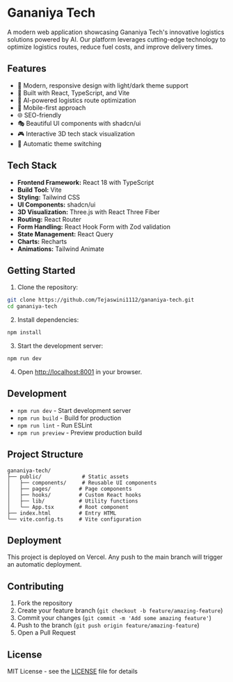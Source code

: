 # Gananiya Tech

A modern web application showcasing Gananiya Tech's innovative logistics solutions powered by AI. Our platform leverages cutting-edge technology to optimize logistics routes, reduce fuel costs, and improve delivery times.

## Features

- 🎨 Modern, responsive design with light/dark theme support
- 🚀 Built with React, TypeScript, and Vite
- 🎯 AI-powered logistics route optimization
- 📱 Mobile-first approach
- 🌐 SEO-friendly
- 🎭 Beautiful UI components with shadcn/ui
- 🎮 Interactive 3D tech stack visualization
- 🌙 Automatic theme switching

## Tech Stack

- **Frontend Framework:** React 18 with TypeScript
- **Build Tool:** Vite
- **Styling:** Tailwind CSS
- **UI Components:** shadcn/ui
- **3D Visualization:** Three.js with React Three Fiber
- **Routing:** React Router
- **Form Handling:** React Hook Form with Zod validation
- **State Management:** React Query
- **Charts:** Recharts
- **Animations:** Tailwind Animate

## Getting Started

1. Clone the repository:
```bash
git clone https://github.com/Tejaswini1112/gananiya-tech.git
cd gananiya-tech
```

2. Install dependencies:
```bash
npm install
```

3. Start the development server:
```bash
npm run dev
```

4. Open [http://localhost:8001](http://localhost:8001) in your browser.

## Development

- `npm run dev` - Start development server
- `npm run build` - Build for production
- `npm run lint` - Run ESLint
- `npm run preview` - Preview production build

## Project Structure

```
gananiya-tech/
├── public/             # Static assets
│   ├── components/     # Reusable UI components
│   ├── pages/         # Page components
│   ├── hooks/         # Custom React hooks
│   ├── lib/           # Utility functions
│   └── App.tsx        # Root component
├── index.html         # Entry HTML
└── vite.config.ts     # Vite configuration
```

## Deployment

This project is deployed on Vercel. Any push to the main branch will trigger an automatic deployment.

## Contributing

1. Fork the repository
2. Create your feature branch (`git checkout -b feature/amazing-feature`)
3. Commit your changes (`git commit -m 'Add some amazing feature'`)
4. Push to the branch (`git push origin feature/amazing-feature`)
5. Open a Pull Request

## License

MIT License - see the [LICENSE](LICENSE) file for details
